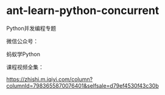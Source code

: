 # ant-learn-python-concurrent
Python并发编程专题

微信公众号：

蚂蚁学Python

课程视频全集：

https://zhishi.m.iqiyi.com/column?columnId=7983655870076401&selfsale=d79ef4530f43c30b
